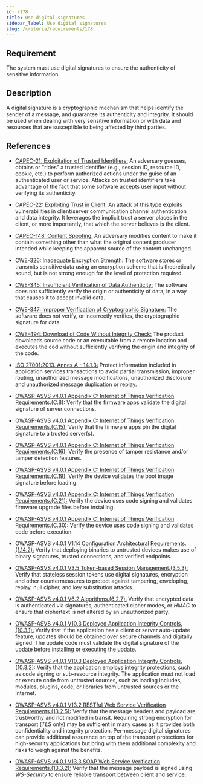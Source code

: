 ```yaml
---
id: r178
title: Use digital signatures
sidebar_label: Use digital signatures
slug: /criteria/requirements/178
---
```


## Requirement

The system must use digital signatures
to ensure the authenticity
of sensitive information.

## Description

A digital signature
is a cryptographic mechanism
that helps identify the sender of a message,
and guarantee its authenticity and integrity.
It should be used
when dealing with very sensitive information
or with data and resources
that are susceptible
to being affected by third parties.

## References

- [CAPEC-21: Exploitation of Trusted Identifiers:](http://capec.mitre.org/data/definitions/21.html)
An adversary guesses,
obtains or "rides"
a trusted identifier (e.g., session ID, resource ID, cookie, etc.)
to perform authorized actions
under the guise of an authenticated user or service.
Attacks on trusted identifiers
take advantage of the fact
that some software accepts user input
without verifying its authenticity.

- [CAPEC-22: Exploiting Trust in Client:](http://capec.mitre.org/data/definitions/22.html)
An attack of this type
exploits vulnerabilities
in client/server communication
channel authentication
and data integrity.
It leverages
the implicit trust a server places
in the client,
or more importantly,
that which the server believes
is the client.

- [CAPEC-148: Content Spoofing:](http://capec.mitre.org/data/definitions/148.html)
An adversary modifies content
to make it contain something other
than what the original content producer intended
while keeping the apparent source
of the content unchanged.

- [CWE-326: Inadequate Encryption Strength:](https://cwe.mitre.org/data/definitions/326.html)
The software stores or transmits
sensitive data using an encryption scheme
that is theoretically sound,
but is not strong enough
for the level of protection required.

- [CWE-345: Insufficient Verification of Data Authenticity:](https://cwe.mitre.org/data/definitions/345.html)
The software does not sufficiently
verify the origin or authenticity of data,
in a way that causes it
to accept invalid data.

- [CWE-347: Improper Verification of Cryptographic Signature:](https://cwe.mitre.org/data/definitions/347.html)
The software does not verify,
or incorrectly verifies,
the cryptographic signature for data.

- [CWE-494: Download of Code Without Integrity Check:](https://cwe.mitre.org/data/definitions/494.html)
The product downloads source code
or an executable from a remote location
and executes the cod
without sufficiently verifying
the origin and integrity
of the code.

- [ISO 27001:2013. Annex A - 14.1.3:](https://www.iso.org/obp/ui/#iso:std:54534:en)
Protect information included
in application services transactions
to avoid partial transmission,
improper routing,
unauthorized message modifications,
unauthorized disclosure
and unauthorized message duplication
or replay.

- [OWASP-ASVS v4.0.1 Appendix C: Internet of Things Verification Requirements.(C.8):](https://owasp.org/www-pdf-archive/OWASP_Application_Security_Verification_Standard_4.0-en.pdf)
Verify that the firmware apps
validate the digital signature
of server connections.

- [OWASP-ASVS v4.0.1 Appendix C: Internet of Things Verification Requirements.(C.15):](https://owasp.org/www-pdf-archive/OWASP_Application_Security_Verification_Standard_4.0-en.pdf)
Verify that the firmware apps
pin the digital signature
to a trusted server(s).

- [OWASP-ASVS v4.0.1 Appendix C: Internet of Things Verification Requirements.(C.16):](https://owasp.org/www-pdf-archive/OWASP_Application_Security_Verification_Standard_4.0-en.pdf)
Verify the presence of tamper resistance
and/or tamper detection features.

- [OWASP-ASVS v4.0.1 Appendix C: Internet of Things Verification Requirements.(C.19):](https://owasp.org/www-pdf-archive/OWASP_Application_Security_Verification_Standard_4.0-en.pdf)
Verify the device validates
the boot image signature before loading.

- [OWASP-ASVS v4.0.1 Appendix C: Internet of Things Verification Requirements.(C.21):](https://owasp.org/www-pdf-archive/OWASP_Application_Security_Verification_Standard_4.0-en.pdf)
Verify the device uses code signing
and validates firmware upgrade files
before installing.

- [OWASP-ASVS v4.0.1 Appendix C: Internet of Things Verification Requirements.(C.30):](https://owasp.org/www-pdf-archive/OWASP_Application_Security_Verification_Standard_4.0-en.pdf)
Verify the device uses code signing
and validates code before execution.

- [OWASP-ASVS v4.0.1 V1.14 Configuration Architectural Requirements.(1.14.2):](https://owasp.org/www-pdf-archive/OWASP_Application_Security_Verification_Standard_4.0-en.pdf)
Verify that deploying binaries
to untrusted devices makes use
of binary signatures, trusted connections,
and verified endpoints.

- [OWASP-ASVS v4.0.1 V3.5 Token-based Session Management.(3.5.3):](https://owasp.org/www-pdf-archive/OWASP_Application_Security_Verification_Standard_4.0-en.pdf)
Verify that stateless session tokens
use digital signatures,
encryption and other countermeasures
to protect against tampering,
enveloping, replay, null cipher,
and key substitution attacks.

- [OWASP-ASVS v4.0.1 V6.2 Algorithms.(6.2.7):](https://owasp.org/www-pdf-archive/OWASP_Application_Security_Verification_Standard_4.0-en.pdf)
Verify that encrypted data
is authenticated via signatures,
authenticated cipher modes,
or *HMAC* to ensure that ciphertext is not altered
by an unauthorized party.

- [OWASP-ASVS v4.0.1 V10.3 Deployed Application Integrity Controls.(10.3.1):](https://owasp.org/www-pdf-archive/OWASP_Application_Security_Verification_Standard_4.0-en.pdf)
Verify that if the application has a client
or server auto-update feature,
updates should be obtained over secure channels
and digitally signed.
The update code must validate
the digital signature of the update
before installing
or executing the update.

- [OWASP-ASVS v4.0.1 V10.3 Deployed Application Integrity Controls.(10.3.2):](https://owasp.org/www-pdf-archive/OWASP_Application_Security_Verification_Standard_4.0-en.pdf)
Verify that the application
employs integrity protections,
such as code signing
or sub-resource integrity.
The application must not load
or execute code from untrusted sources,
such as loading includes,
modules, plugins, code,
or libraries from untrusted sources
or the Internet.

- [OWASP-ASVS v4.0.1 V13.2 RESTful Web Service Verification Requirements.(13.2.5):](https://owasp.org/www-pdf-archive/OWASP_Application_Security_Verification_Standard_4.0-en.pdf)
Verify that the message headers and payload
are trustworthy and not modified
in transit.
Requiring strong encryption
for transport (*TLS* only) may be sufficient
in many cases as it provides
both confidentiality
and integrity protection.
Per-message digital signatures
can provide additional assurance on top
of the transport protections
for high-security applications
but bring with them
additional complexity and risks
to weigh against the benefits.

- [OWASP-ASVS v4.0.1 V13.3 SOAP Web Service Verification Requirements.(13.3.2):](https://owasp.org/www-pdf-archive/OWASP_Application_Security_Verification_Standard_4.0-en.pdf)
Verify that the message payload
is signed using *WS-Security*
to ensure reliable transport
between client and service.
